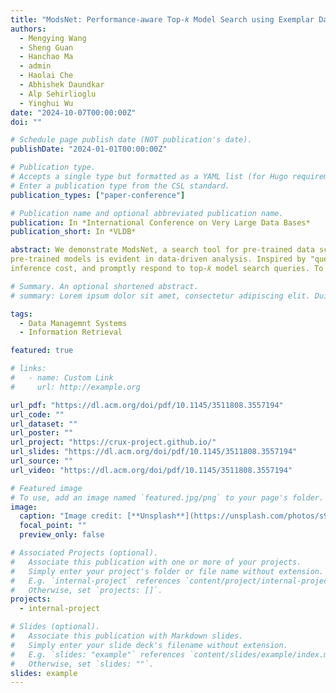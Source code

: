 ```yaml
---
title: "ModsNet: Performance-aware Top-𝑘 Model Search using Exemplar Datasets"
authors:
  - Mengying Wang
  - Sheng Guan
  - Hanchao Ma
  - admin
  - Haolai Che
  - Abhishek Daundkar
  - Alp Sehirlioglu
  - Yinghui Wu
date: "2024-10-07T00:00:00Z"
doi: ""

# Schedule page publish date (NOT publication's date).
publishDate: "2024-01-01T00:00:00Z"

# Publication type.
# Accepts a single type but formatted as a YAML list (for Hugo requirements).
# Enter a publication type from the CSL standard.
publication_types: ["paper-conference"]

# Publication name and optional abbreviated publication name.
publication: In *International Conference on Very Large Data Bases*
publication_short: In *VLDB*

abstract: We demonstrate ModsNet, a search tool for pre-trained data science MODels recommendatioN using Examplar daTaset. Given a set of pre-trained data science models, an “example” input dataset, and a user-specified performance metric, ModsNet answers the following query "what are top-k models that have the best expected performance for the input data?” The need for searching high-quality
pre-trained models is evident in data-driven analysis. Inspired by "query by example” paradigm, ModsNet does not require users to write complex queries, but only provide an "examplar" dataset, a task description, and a performance measure as input, and can automatically suggest top-𝑘 matching models that are expected to have desirable performance to perform the task over the provided sample dataset. ModsNet utilizes a knowledge graph to integrate model performances over datasets and synchronizes it with a bipartite graph neural network to estimate model performance, reduce
inference cost, and promptly respond to top-𝑘 model search queries. To cope with strict cold-start (upon receiving a new dataset when no historical performance of registered models are observed), it performs a dynamic, cost-bounded “probe-and-select” strategy to incrementally identify promising models. We demonstrate the application of ModsNet in enabling efficient scientific data analysis.

# Summary. An optional shortened abstract.
# summary: Lorem ipsum dolor sit amet, consectetur adipiscing elit. Duis posuere tellus ac convallis placerat. Proin tincidunt magna sed ex sollicitudin condimentum.

tags:
  - Data Managemnt Systems
  - Information Retrieval

featured: true

# links:
#   - name: Custom Link
#     url: http://example.org

url_pdf: "https://dl.acm.org/doi/pdf/10.1145/3511808.3557194"
url_code: ""
url_dataset: ""
url_poster: ""
url_project: "https://crux-project.github.io/"
url_slides: "https://dl.acm.org/doi/pdf/10.1145/3511808.3557194"
url_source: ""
url_video: "https://dl.acm.org/doi/pdf/10.1145/3511808.3557194"

# Featured image
# To use, add an image named `featured.jpg/png` to your page's folder.
image:
  caption: "Image credit: [**Unsplash**](https://unsplash.com/photos/s9CC2SKySJM)"
  focal_point: ""
  preview_only: false

# Associated Projects (optional).
#   Associate this publication with one or more of your projects.
#   Simply enter your project's folder or file name without extension.
#   E.g. `internal-project` references `content/project/internal-project/index.md`.
#   Otherwise, set `projects: []`.
projects:
  - internal-project

# Slides (optional).
#   Associate this publication with Markdown slides.
#   Simply enter your slide deck's filename without extension.
#   E.g. `slides: "example"` references `content/slides/example/index.md`.
#   Otherwise, set `slides: ""`.
slides: example
---
```


<!-- This work is driven by the results in my [previous paper](/publication/conference-paper/) on LLMs.

{{% callout note %}}
Create your slides in Markdown - click the _Slides_ button to check out the example.
{{% /callout %}}

Add the publication's **full text** or **supplementary notes** here. You can use rich formatting such as including [code, math, and images](https://docs.hugoblox.com/content/writing-markdown-latex/). -->
